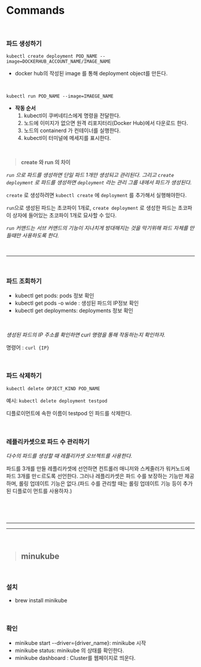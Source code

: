 # Commands


<br>

### **파드 생성하기**
`kubectl create deployment POD_NAME --image=DOCKERHUB_ACCOUNT_NAME/IMAGE_NAME`

- docker hub의 작성된 image 를 통해 deployment object를 만든다.



<br>

`kubectl run POD_NAME --image=IMAEGE_NAME`
- **작동 순서**
    1. kubectl이 쿠버네티스에게 명령을 전달한다.
    2. 노드에 이미지가 없으면 원격 리포지터리(Docker Hub)에서 다운로드 한다.
    3. 노드의 containerd 가 컨테이너를 실행한다.
    4. kubectl이 터미널에 메세지를 표시한다.

<br>

> **create 와 run 의 차이**

*`run` 으로 파드를 생성하면 단일 파드 1개만 생성되고 관리된다. 그리고 `create deployment` 로 파드를 생성하면 `deployment` 라는 관리 그룹 내에서 파드가 생성된다.*

`create` 로 생성하려면 `kubectl create` 에 `deployment` 를 추가해서 실행해야한다. 

`run`으로 생성된 파드는 초코파이 1개로, `create deployment` 로 생성한 파드는 초코파이 상자에 들어있는 초코파이 1개로 묘사할 수 있다.

*`run` 커맨드는 서브 커맨드의 기능이 지나치게 방대해지는 것을 막기위해 파드 자체를 만들때만 사용하도록 한다.*

<br><hr><br>

### **파드 조회하기**
- kubectl get pods: pods 정보 확인
- kubectl get pods -o wide : 생성된 파드의 IP정보 확인
- kubectl get deployments: deployments 정보 확인

<br>

*생성된 파드의 IP 주소를 확인하면 curl 명령을 통해 작동하는지 확인하자.*

명령어 : `curl {IP}`

<br>

### **파드 삭제하기**
`kubectl delete OPJECT_KIND POD_NAME`

예시: `kubectl delete deployment testpod`

디플로이먼트에 속한 이름이 testpod 인 파드를 삭제한다.


<br>

### 레플리카셋으로 파드 수 관리하기
*다수의 파드를 생성할 때 레플리카셋 오브젝트를 사용한다.*

파드를 3개를 만들 레플리카셋에 선언하면 컨트롤러 매니저와 스케줄러가 워커노드에 파드 3개를 만ㄷ르도록 선언한다. 그러나 레플리카셋은 파드 수를 보장하는 기능만 제공하며, 롤링 업데이트 기능은 없다.(파드 수를 관리할 때는 롤링 업데이트 기능 등이 추가된 디플로이 먼트를 사용하자.)

<br>



<br><hr><hr><br>




> ## **minukube**
<br>

 ### **설치**
- brew install minikube 

<br>


### **확인**
- minikube start --driver={driver_name}: minikube 시작
- minikube status: minikube 의 상태를 확인한다.
- minikube dashboard : Cluster를 웹페이지로 띄운다.

